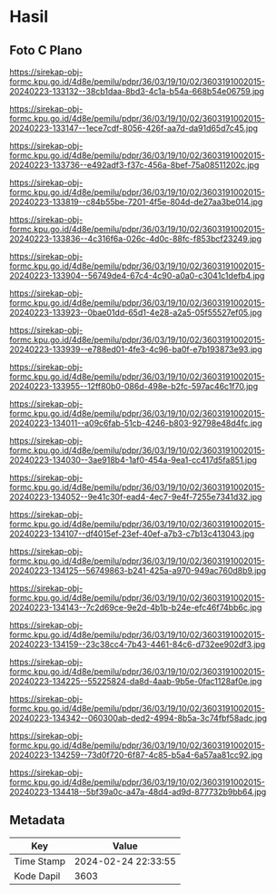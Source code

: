 # Hasil

## Foto C Plano

https://sirekap-obj-formc.kpu.go.id/4d8e/pemilu/pdpr/36/03/19/10/02/3603191002015-20240223-133132--38cb1daa-8bd3-4c1a-b54a-668b54e06759.jpg

https://sirekap-obj-formc.kpu.go.id/4d8e/pemilu/pdpr/36/03/19/10/02/3603191002015-20240223-133147--1ece7cdf-8056-426f-aa7d-da91d65d7c45.jpg

https://sirekap-obj-formc.kpu.go.id/4d8e/pemilu/pdpr/36/03/19/10/02/3603191002015-20240223-133736--e492adf3-f37c-456a-8bef-75a08511202c.jpg

https://sirekap-obj-formc.kpu.go.id/4d8e/pemilu/pdpr/36/03/19/10/02/3603191002015-20240223-133819--c84b55be-7201-4f5e-804d-de27aa3be014.jpg

https://sirekap-obj-formc.kpu.go.id/4d8e/pemilu/pdpr/36/03/19/10/02/3603191002015-20240223-133836--4c316f6a-026c-4d0c-88fc-f853bcf23249.jpg

https://sirekap-obj-formc.kpu.go.id/4d8e/pemilu/pdpr/36/03/19/10/02/3603191002015-20240223-133904--56749de4-67c4-4c90-a0a0-c3041c1defb4.jpg

https://sirekap-obj-formc.kpu.go.id/4d8e/pemilu/pdpr/36/03/19/10/02/3603191002015-20240223-133923--0bae01dd-65d1-4e28-a2a5-05f55527ef05.jpg

https://sirekap-obj-formc.kpu.go.id/4d8e/pemilu/pdpr/36/03/19/10/02/3603191002015-20240223-133939--e788ed01-4fe3-4c96-ba0f-e7b193873e93.jpg

https://sirekap-obj-formc.kpu.go.id/4d8e/pemilu/pdpr/36/03/19/10/02/3603191002015-20240223-133955--12ff80b0-086d-498e-b2fc-597ac46c1f70.jpg

https://sirekap-obj-formc.kpu.go.id/4d8e/pemilu/pdpr/36/03/19/10/02/3603191002015-20240223-134011--a09c6fab-51cb-4246-b803-92798e48d4fc.jpg

https://sirekap-obj-formc.kpu.go.id/4d8e/pemilu/pdpr/36/03/19/10/02/3603191002015-20240223-134030--3ae918b4-1af0-454a-9ea1-cc417d5fa851.jpg

https://sirekap-obj-formc.kpu.go.id/4d8e/pemilu/pdpr/36/03/19/10/02/3603191002015-20240223-134052--9e41c30f-ead4-4ec7-9e4f-7255e7341d32.jpg

https://sirekap-obj-formc.kpu.go.id/4d8e/pemilu/pdpr/36/03/19/10/02/3603191002015-20240223-134107--df4015ef-23ef-40ef-a7b3-c7b13c413043.jpg

https://sirekap-obj-formc.kpu.go.id/4d8e/pemilu/pdpr/36/03/19/10/02/3603191002015-20240223-134125--56749863-b241-425a-a970-949ac760d8b9.jpg

https://sirekap-obj-formc.kpu.go.id/4d8e/pemilu/pdpr/36/03/19/10/02/3603191002015-20240223-134143--7c2d69ce-9e2d-4b1b-b24e-efc46f74bb6c.jpg

https://sirekap-obj-formc.kpu.go.id/4d8e/pemilu/pdpr/36/03/19/10/02/3603191002015-20240223-134159--23c38cc4-7b43-4461-84c6-d732ee902df3.jpg

https://sirekap-obj-formc.kpu.go.id/4d8e/pemilu/pdpr/36/03/19/10/02/3603191002015-20240223-134225--55225824-da8d-4aab-9b5e-0fac1128af0e.jpg

https://sirekap-obj-formc.kpu.go.id/4d8e/pemilu/pdpr/36/03/19/10/02/3603191002015-20240223-134342--060300ab-ded2-4994-8b5a-3c74fbf58adc.jpg

https://sirekap-obj-formc.kpu.go.id/4d8e/pemilu/pdpr/36/03/19/10/02/3603191002015-20240223-134259--73d0f720-6f87-4c85-b5a4-6a57aa81cc92.jpg

https://sirekap-obj-formc.kpu.go.id/4d8e/pemilu/pdpr/36/03/19/10/02/3603191002015-20240223-134418--5bf39a0c-a47a-48d4-ad9d-877732b9bb64.jpg


## Metadata

| Key        | Value               |
| ---------- | ------------------- |
| Time Stamp | 2024-02-24 22:33:55 |
| Kode Dapil | 3603                |



